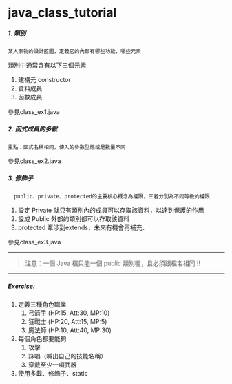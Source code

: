 # java_class_tutorial

##### 1. 類別
    某人事物的設計藍圖，定義它的內部有哪些功能，哪些元素


類別中通常含有以下三個元素
1. 建構元 constructor
2. 資料成員
3. 函數成員

參見class_ex1.java
##### 2. 函式成員的多載
    重點：函式名稱相同，傳入的參數型態或是數量不同

參見class_ex2.java

##### 3. 修飾子
      public、private、protected的主要核心概念為權限，三者分別為不同等級的權限
1. 設定 Private 就只有類別內的成員可以存取該資料，以達到保護的作用
2. 設成 Public 外部的類別都可以存取該資料
3. protected 牽涉到extends，未來有機會再補充．

參見class_ex3.java

---
> 注意：一個 Java 檔只能一個 public 類別喔，且必須跟檔名相同 !!

---
##### Exercise:
1. 定義三種角色職業
    1. 弓箭手 (HP:15, Att:30, MP:10)
    2. 狂戰士 (HP:20, Att:15, MP:5)
    3. 魔法師 (HP:10, Att:40, MP:30)
2. 每個角色都要能夠
    1. 攻擊
    2. 詠唱（喊出自己的技能名稱）
    3. 穿戴至少一項武器
3. 使用多載、修飾子、static
   